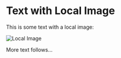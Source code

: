 # Text with Local Image

This is some text with a local image:

![Local Image](local_image.jpg)

More text follows...
